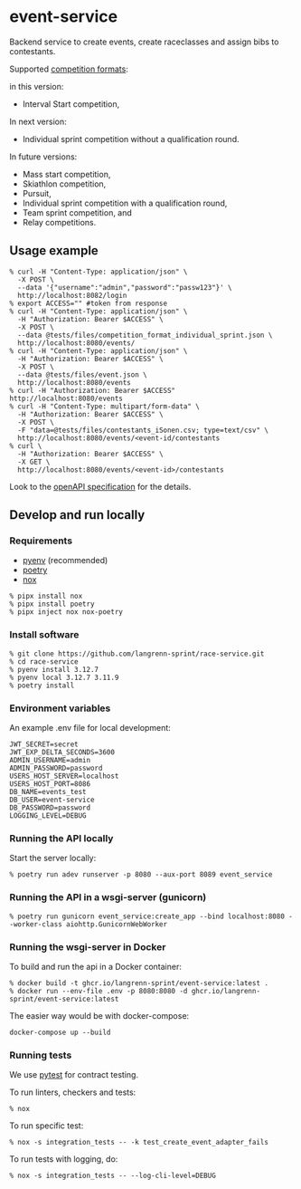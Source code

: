# event-service

Backend service to create events, create raceclasses and assign bibs to contestants.

Supported [competition formats](https://assets.fis-ski.com/image/upload/v1624284540/fis-prod/assets/ICR_CrossCountry_2022_clean.pdf):

in this version:

- Interval Start competition,

In next version:

- Individual sprint competition without a qualification round.

In future versions:

- Mass start competition,
- Skiathlon competition,
- Pursuit,
- Individual sprint competition with a qualification round,
- Team sprint competition, and
- Relay competitions.

## Usage example

```Shell
% curl -H "Content-Type: application/json" \
  -X POST \
  --data '{"username":"admin","password":"passw123"}' \
  http://localhost:8082/login
% export ACCESS="" #token from response
% curl -H "Content-Type: application/json" \
  -H "Authorization: Bearer $ACCESS" \
  -X POST \
  --data @tests/files/competition_format_individual_sprint.json \
  http://localhost:8080/events/
% curl -H "Content-Type: application/json" \
  -H "Authorization: Bearer $ACCESS" \
  -X POST \
  --data @tests/files/event.json \
  http://localhost:8080/events
% curl -H "Authorization: Bearer $ACCESS"  http://localhost:8080/events
% curl -H "Content-Type: multipart/form-data" \
  -H "Authorization: Bearer $ACCESS" \
  -X POST \
  -F "data=@tests/files/contestants_iSonen.csv; type=text/csv" \
  http://localhost:8080/events/<event-id/contestants
% curl \
  -H "Authorization: Bearer $ACCESS" \
  -X GET \
  http://localhost:8080/events/<event-id>/contestants
```

Look to the [openAPI specification](./specification.yaml) for the details.

## Develop and run locally

### Requirements

- [pyenv](https://github.com/pyenv/pyenv) (recommended)
- [poetry](https://python-poetry.org/)
- [nox](https://nox.thea.codes/en/stable/)

```shell
% pipx install nox
% pipx install poetry
% pipx inject nox nox-poetry
```

### Install software

```shell
% git clone https://github.com/langrenn-sprint/race-service.git
% cd race-service
% pyenv install 3.12.7
% pyenv local 3.12.7 3.11.9
% poetry install
```

### Environment variables

An example .env file for local development:

```Shell
JWT_SECRET=secret
JWT_EXP_DELTA_SECONDS=3600
ADMIN_USERNAME=admin
ADMIN_PASSWORD=password
USERS_HOST_SERVER=localhost
USERS_HOST_PORT=8086
DB_NAME=events_test
DB_USER=event-service
DB_PASSWORD=password
LOGGING_LEVEL=DEBUG
```

### Running the API locally

Start the server locally:

```Shell
% poetry run adev runserver -p 8080 --aux-port 8089 event_service
```

### Running the API in a wsgi-server (gunicorn)

```Shell
% poetry run gunicorn event_service:create_app --bind localhost:8080 --worker-class aiohttp.GunicornWebWorker
```

### Running the wsgi-server in Docker

To build and run the api in a Docker container:

```Shell
% docker build -t ghcr.io/langrenn-sprint/event-service:latest .
% docker run --env-file .env -p 8080:8080 -d ghcr.io/langrenn-sprint/event-service:latest
```

The easier way would be with docker-compose:

```Shell
docker-compose up --build
```

### Running tests

We use [pytest](https://docs.pytest.org/en/latest/) for contract testing.

To run linters, checkers and tests:

```Shell
% nox
```

To run specific test:

```Shell
% nox -s integration_tests -- -k test_create_event_adapter_fails
```

To run tests with logging, do:

```Shell
% nox -s integration_tests -- --log-cli-level=DEBUG
```
